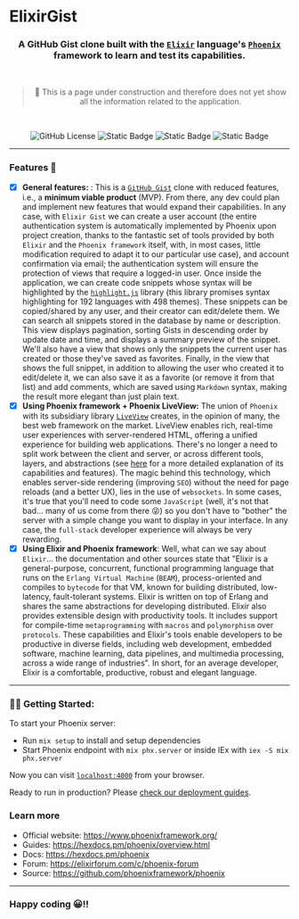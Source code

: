 # ElixirGist

<div align="center">


### A GitHub Gist clone built with the [`Elixir`](https://elixir-lang.org/) language's [`Phoenix`](https://www.phoenixframework.org/) framework to learn and test its capabilities.

<br />


> 🚧 This is a page under construction and therefore does not yet show all
> the information related to the application.

<br />
  
![GitHub License](https://img.shields.io/github/license/emarifer/elixir_gist) ![Static Badge](https://img.shields.io/badge/Elixir-%3E=1.18-6e4a7e) ![Static Badge](https://img.shields.io/badge/Erlang/OTP-%3E=27-B83998) ![Static Badge](https://img.shields.io/badge/PhoenixFramework-%3E=1.7.21-fd4f00)

</div>

<hr />

### Features 🚀

- [x] **General features:** : This is a [`GitHub Gist`](https://gist.github.com/discover) clone with reduced features, i.e., a **minimum viable product** (MVP). From there, any dev could plan and implement new features that would expand their capabilities. In any case, with `Elixir Gist` we can create a user account (the entire authentication system is automatically implemented by Phoenix upon project creation, thanks to the fantastic set of tools provided by both `Elixir` and the `Phoenix framework` itself, with, in most cases, little modification required to adapt it to our particular use case), and account confirmation via email; the authentication system will ensure the protection of views that require a logged-in user. Once inside the application, we can create code snippets whose syntax will be highlighted by the [`highlight.js`](https://highlightjs.org/) library (this library promises syntax highlighting for 192 languages ​​with 498 themes). These snippets can be copied/shared by any user, and their creator can edit/delete them. We can search all snippets stored in the database by name or description. This view displays pagination, sorting Gists in descending order by update date and time, and displays a summary preview of the snippet. We'll also have a view that shows only the snippets the current user has created or those they've saved as favorites. Finally, in the view that shows the full snippet, in addition to allowing the user who created it to edit/delete it, we can also save it as a favorite (or remove it from that list) and add comments, which are saved using `Markdown` syntax, making the result more elegant than just plain text.
- [x] **Using Phoenix framework + Phoenix LiveView:** The union of `Phoenix` with its subsidiary library [`LiveView`](https://hexdocs.pm/phoenix_live_view) creates, in the opinion of many, the best web framework on the market. LiveView enables rich, real-time user experiences with server-rendered HTML, offering a unified experience for building web applications. There's no longer a need to split work between the client and server, or across different tools, layers, and abstractions (see [here](https://github.com/phoenixframework/phoenix_live_view?tab=readme-ov-file#phoenix-liveview) for a more detailed explanation of its capabilities and features). The magic behind this technology, which enables server-side rendering (improving `SEO`) without the need for page reloads (and a better UX), lies in the use of `websockets`. In some cases, it's true that you'll need to code some `JavaScript` (well, it's not that bad… many of us come from there 😜) so you don't have to "bother" the server with a simple change you want to display in your interface. In any case, the `full-stack` developer experience will always be very rewarding.
- [x] **Using Elixir and Phoenix framework**: Well, what can we say about `Elixir`… the documentation and other sources state that "Elixir is a general-purpose, concurrent, functional programming language that runs on the `Erlang Virtual Machine` (`BEAM`), process-oriented and compiles to `bytecode` for that VM, known for building distributed, low-latency, fault-tolerant systems. Elixir is written on top of Erlang and shares the same abstractions for developing distributed. Elixir also provides extensible design with productivity tools. It includes support for compile-time `metaprogramming` with `macros` and `polymorphism` over `protocols`. These capabilities and Elixir's tools enable developers to be productive in diverse fields, including web development, embedded software, machine learning, data pipelines, and multimedia processing, across a wide range of industries". In short, for an average developer, Elixir is a comfortable, productive, robust and elegant language.

---

### 👨‍🚀 Getting Started:

To start your Phoenix server:

  * Run `mix setup` to install and setup dependencies
  * Start Phoenix endpoint with `mix phx.server` or inside IEx with `iex -S mix phx.server`

Now you can visit [`localhost:4000`](http://localhost:4000) from your browser.

Ready to run in production? Please [check our deployment guides](https://hexdocs.pm/phoenix/deployment.html).

### Learn more

  * Official website: https://www.phoenixframework.org/
  * Guides: https://hexdocs.pm/phoenix/overview.html
  * Docs: https://hexdocs.pm/phoenix
  * Forum: https://elixirforum.com/c/phoenix-forum
  * Source: https://github.com/phoenixframework/phoenix

---

### Happy coding 😀!!
